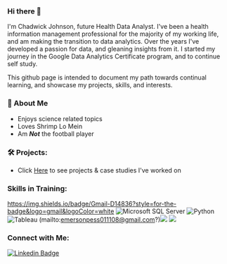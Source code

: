 ### Hi there 👋
I'm Chadwick Johnson, future Health Data Analyst. I've been a health information management professional for the majority of my working life, and am making the transition to data analytics. Over the years I've developed a passion for data, and gleaning insights from it. I started my journey in the Google Data Analytics Certificate program, and to continue self study.

This github page is intended to document my path towards continual learning, and showcase my projects, skills, and interests.

### 🚨 About Me

- Enjoys science related topics
- Loves Shrimp Lo Mein
- Am ***Not*** the football player

### 🛠️ Projects:

- Click [Here](https://github.com/cgjohnso/portfolio/) to see projects & case studies I've worked on


### Skills in Training:
https://img.shields.io/badge/Gmail-D14836?style=for-the-badge&logo=gmail&logoColor=white
![Microsoft SQL Server](https://img.shields.io/badge/Microsoft_SQL_Server-CC2927?style=for-the-badge&logo=microsoft-sql-server&logoColor=white)
![Python](https://img.shields.io/badge/Python-3776AB?style=for-the-badge&logo=python&logoColor=white)
![Tableau](https://img.shields.io/badge/Tableau-E97627?style=for-the-badge&logo=Tableau&logoColor=white)
(mailto:emersonpess011108@gmail.com?)<img src="https://img.shields.io/badge/gmail-%23DD0031.svg?&style=for-the-badge&logo=gmail&logoColor=white"/></a>
<a href="mailto:emersonpess011108@gmail.com?"><img src="https://img.shields.io/badge/gmail-%23DD0031.svg?&style=for-the-badge&logo=gmail&logoColor=white"/></a>
### Connect with Me:
[![Linkedin Badge](https://img.shields.io/badge/LinkedIn-0077B5?style=for-the-badge&logo=linkedin&logoColor=white&link=https://www.linkedin.com/in/chadwickgjohnson/)](https://www.linkedin.com/in/chadwickgjohnson/)

<!--
**cgjohnso/cgjohnso** is a ✨ _special_ ✨ repository because its `README.md` (this file) appears on your GitHub profile.

Here are some ideas to get you started:

- 🔭 I’m currently working on ...
- 🌱 I’m currently learning ...
- 👯 I’m looking to collaborate on ...
- 🤔 I’m looking for help with ...
- 💬 Ask me about ...
- 📫 How to reach me: ...
- 😄 Pronouns: ...
- ⚡ Fun fact: ...
-->
